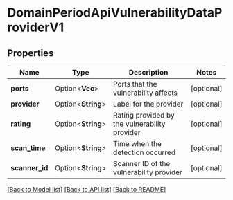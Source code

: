 # DomainPeriodApiVulnerabilityDataProviderV1

## Properties

Name | Type | Description | Notes
------------ | ------------- | ------------- | -------------
**ports** | Option<**Vec<i32>**> | Ports that the vulnerability affects | [optional]
**provider** | Option<**String**> | Label for the provider | [optional]
**rating** | Option<**String**> | Rating provided by the vulnerability provider | [optional]
**scan_time** | Option<**String**> | Time when the detection occurred | [optional]
**scanner_id** | Option<**String**> | Scanner ID of the vulnerability provider | [optional]

[[Back to Model list]](../README.md#documentation-for-models) [[Back to API list]](../README.md#documentation-for-api-endpoints) [[Back to README]](../README.md)
